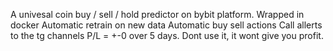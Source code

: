 A univesal coin buy / sell / hold predictor on bybit platform. 
Wrapped in docker
Automatic retrain on new data
Automatic buy sell actions
Call allerts to the tg channels
P/L = +-0 over 5 days.
Dont use it, it wont give you profit.
